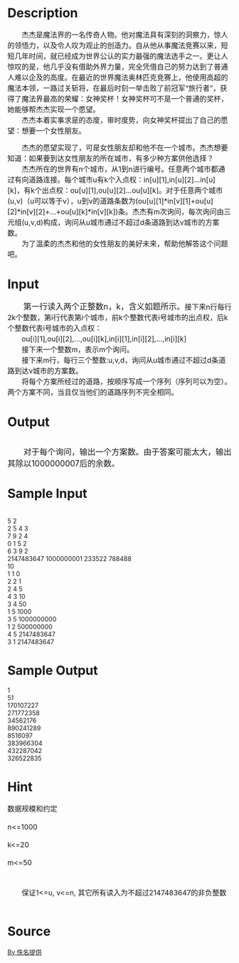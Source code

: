
# Description

<div class="content"><p><span style="font-size: medium">　　杰杰是魔法界的一名传奇人物。他对魔法具有深刻的洞察力，惊人的领悟力，以及令人叹为观止的创造力。自从他从事魔法竞赛以来，短短几年时间，就已经成为世界公认的实力最强的魔法选手之一。更让人惊叹的是，他几乎没有借助外界力量，完全凭借自己的努力达到了普通人难以企及的高度。在最近的世界魔法奥林匹克竞赛上，他使用高超的魔法本领，一路过关斩将，在最后时刻一举击败了前冠军“旅行者”，获得了魔法界最高的荣耀：女神奖杯！女神奖杯可不是一个普通的奖杯，她能够帮杰杰实现一个愿望。<br/>
　　杰杰本着实事求是的态度，审时度势，向女神奖杯提出了自己的愿望：想要一个女性朋友。</span></p>
<p><span style="font-size: medium">　　杰杰的愿望实现了，可是女性朋友却和他不在一个城市。杰杰想要知道：如果要到达女性朋友的所在城市，有多少种方案供他选择？<br/>
　　杰杰所在的世界有n个城市，从1到n进行编号。任意两个城市都通过有向道路连接。每个城市u有k个入点权：in[u][1],in[u][2]...in[u][k]，有k个出点权：ou[u][1],ou[u][2]...ou[u][k]。对于任意两个城市(u,v)（u可以等于v），u到v的道路条数为(ou[u][1]*in[v][1]+ou[u][2]*in[v][2]+...+ou[u][k]*in[v][k])条。杰杰有m次询问，每次询问由三元组(u,v,d)构成，询问从u城市通过不超过d条道路到达v城市的方案数。<br/>
　　为了温柔的杰杰和他的女性朋友的美好未来，帮助他解答这个问题吧。<br/>
</span></p></div>

# Input

<div class="content"><p><font size="4">　　第一行读入两个正整数n，k，含义如题所示。</font><span style="font-size: medium">接下来n行每行2k个整数，第i行代表第i个城市，前k个整数代表i号城市的出点权，后k个整数代表i号城市的入点权：<br/>
　　ou[i][1],ou[i][2],…,ou[i][k],in[i][1],in[i][2],…,in[i][k]<br/>
　　接下来一个整数m，表示m个询问。<br/>
　　接下来m行，每行三个整数:u,v,d，询问从u城市通过不超过d条道路到达v城市的方案数。<br/>
　　将每个方案所经过的道路，按顺序写成一个序列（序列可以为空）。两个方案不同，当且仅当他们的道路序列不完全相同。<br/>
</span></p>
<p></p></div>

# Output

<div class="content"><p><br/>
<font size="4">　　对于每个询问，输出一个方案数。由于答案可能太大，输出其除以1000000007后的余数。<br/>
</font></p></div>

# Sample Input

<div class="content"><span class="sampledata"><br/>
5 2<br/>
2 5 4 3<br/>
7 9 2 4<br/>
0 1 5 2<br/>
6 3 9 2<br/>
2147483647 1000000001 233522 788488<br/>
10<br/>
1 1 0<br/>
2 2 1<br/>
2 4 5<br/>
4 3 10<br/>
3 4 50<br/>
1 5 1000<br/>
3 5 1000000000<br/>
1 2 500000000<br/>
4 5 2147483647<br/>
3 1 2147483647<br/>
</span></div>

# Sample Output

<div class="content"><span class="sampledata">1<br/>
51<br/>
170107227<br/>
271772358<br/>
34562176<br/>
890241289<br/>
8516097<br/>
383966304<br/>
432287042<br/>
326522835<br/>
</span></div>

# Hint

<div class="content"><p></p><p><span style="font-size: medium">数据规模和约定<br/><br/>
n&lt;=1000<br/><br/>
k&lt;=20<br/><br/>
m&lt;=50</span></p><br/>
<p><span style="font-size: medium">　　保证1&lt;=u, v&lt;=n, 其它所有读入为不超过2147483647的非负整数<br/><br/>
</span></p><p></p></div>

# Source

<div class="content"><p><a href="problemset.php?search=By 佚名提供">By 佚名提供</a></p></div>

